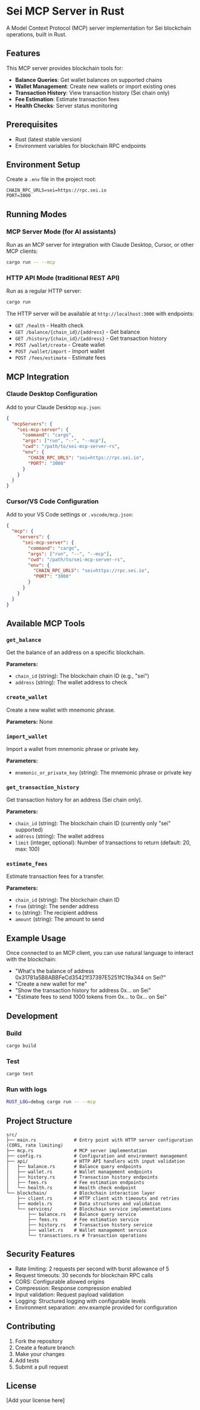 # Sei MCP Server in Rust

A Model Context Protocol (MCP) server implementation for Sei blockchain operations, built in Rust.

## Features

This MCP server provides blockchain tools for:

- **Balance Queries**: Get wallet balances on supported chains
- **Wallet Management**: Create new wallets or import existing ones
- **Transaction History**: View transaction history (Sei chain only)
- **Fee Estimation**: Estimate transaction fees
- **Health Checks**: Server status monitoring

## Prerequisites

- Rust (latest stable version)
- Environment variables for blockchain RPC endpoints

## Environment Setup

Create a `.env` file in the project root:

```env
CHAIN_RPC_URLS=sei=https://rpc.sei.io
PORT=3000
```

## Running Modes

### MCP Server Mode (for AI assistants)

Run as an MCP server for integration with Claude Desktop, Cursor, or other MCP clients:

```bash
cargo run -- --mcp
```

### HTTP API Mode (traditional REST API)

Run as a regular HTTP server:

```bash
cargo run
```

The HTTP server will be available at `http://localhost:3000` with endpoints:
- `GET /health` - Health check
- `GET /balance/{chain_id}/{address}` - Get balance
- `GET /history/{chain_id}/{address}` - Get transaction history
- `POST /wallet/create` - Create wallet
- `POST /wallet/import` - Import wallet
- `POST /fees/estimate` - Estimate fees

## MCP Integration

### Claude Desktop Configuration

Add to your Claude Desktop `mcp.json`:

```json
{
  "mcpServers": {
    "sei-mcp-server": {
      "command": "cargo",
      "args": ["run", "--", "--mcp"],
      "cwd": "/path/to/sei-mcp-server-rs",
      "env": {
        "CHAIN_RPC_URLS": "sei=https://rpc.sei.io",
        "PORT": "3000"
      }
    }
  }
}
```

### Cursor/VS Code Configuration  

Add to your VS Code settings or `.vscode/mcp.json`:

```json
{
  "mcp": {
    "servers": {
      "sei-mcp-server": {
        "command": "cargo",
        "args": ["run", "--", "--mcp"],
        "cwd": "/path/to/sei-mcp-server-rs",
        "env": {
          "CHAIN_RPC_URLS": "sei=https://rpc.sei.io",
          "PORT": "3000"
        }
      }
    }
  }
}
```

## Available MCP Tools

### `get_balance`
Get the balance of an address on a specific blockchain.

**Parameters:**
- `chain_id` (string): The blockchain chain ID (e.g., "sei")
- `address` (string): The wallet address to check

### `create_wallet`
Create a new wallet with mnemonic phrase.

**Parameters:** None

### `import_wallet`
Import a wallet from mnemonic phrase or private key.

**Parameters:**
- `mnemonic_or_private_key` (string): The mnemonic phrase or private key

### `get_transaction_history`
Get transaction history for an address (Sei chain only).

**Parameters:**
- `chain_id` (string): The blockchain chain ID (currently only "sei" supported)
- `address` (string): The wallet address
- `limit` (integer, optional): Number of transactions to return (default: 20, max: 100)

### `estimate_fees`
Estimate transaction fees for a transfer.

**Parameters:**
- `chain_id` (string): The blockchain chain ID
- `from` (string): The sender address
- `to` (string): The recipient address  
- `amount` (string): The amount to send

## Example Usage

Once connected to an MCP client, you can use natural language to interact with the blockchain:

- "What's the balance of address 0x31781a5B8ABBFeCd35421f37397E5251fC19a344 on Sei?"
- "Create a new wallet for me"
- "Show the transaction history for address 0x... on Sei"
- "Estimate fees to send 1000 tokens from 0x... to 0x... on Sei"

## Development

### Build

```bash
cargo build
```

### Test

```bash
cargo test
```

### Run with logs

```bash
RUST_LOG=debug cargo run -- --mcp
```

## Project Structure

```
src/
├── main.rs              # Entry point with HTTP server configuration (CORS, rate limiting)
├── mcp.rs               # MCP server implementation
├── config.rs            # Configuration and environment management
├── api/                 # HTTP API handlers with input validation
│   ├── balance.rs       # Balance query endpoints
│   ├── wallet.rs        # Wallet management endpoints
│   ├── history.rs       # Transaction history endpoints
│   ├── fees.rs          # Fee estimation endpoints
│   └── health.rs        # Health check endpoint
└── blockchain/          # Blockchain interaction layer
    ├── client.rs        # HTTP client with timeouts and retries
    ├── models.rs        # Data structures and validation
    └── services/        # Blockchain service implementations
        ├── balance.rs   # Balance query service
        ├── fees.rs      # Fee estimation service
        ├── history.rs   # Transaction history service
        ├── wallet.rs    # Wallet management service
        └── transactions.rs # Transaction operations
```

## Security Features

- Rate limiting: 2 requests per second with burst allowance of 5
- Request timeouts: 30 seconds for blockchain RPC calls
- CORS: Configurable allowed origins
- Compression: Response compression enabled
- Input validation: Request payload validation
- Logging: Structured logging with configurable levels
- Environment separation: .env.example provided for configuration

## Contributing

1. Fork the repository
2. Create a feature branch
3. Make your changes
4. Add tests
5. Submit a pull request

## License

[Add your license here] 